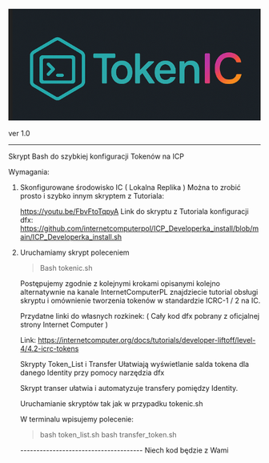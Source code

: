 ![TokenIC](TokenIC.png)
                           
   ver 1.0 

   ----------------------------------------------------
   Skrypt Bash do szybkiej konfiguracji Tokenów na ICP

   Wymagania:

   1) Skonfigurowane środowisko IC ( Lokalna Replika )
      Można to zrobić prosto i szybko innym skryptem z Tutoriala:

      https://youtu.be/FbvFtoTqpyA
      Link do skryptu z Tutoriala konfiguracji dfx:
      https://github.com/internetcomputerpol/ICP_Developerka_install/blob/main/ICP_Developerka_install.sh
   
   2) Uruchamiamy skrypt poleceniem

      > Bash tokenic.sh
      
      Postępujemy zgodnie z kolejnymi krokami opisanymi kolejno
      alternatywnie na kanale InternetComputerPL znajdziecie
      tutorial obsługi skryptu i omównienie tworzenia tokenów
      w standardzie ICRC-1 / 2 na IC.

      Przydatne linki do własnych rozkinek:
      ( Cały kod dfx pobrany z oficjalnej strony Internet Computer )

      Link: https://internetcomputer.org/docs/tutorials/developer-liftoff/level-4/4.2-icrc-tokens

       Skrypty Token_List i Transfer
       Ułatwiają wyświetlanie salda tokena dla danego Identity przy pomocy narzędzia dfx

       Skrypt transer ułatwia i automatyzuje transfery pomiędzy Identity.

       Uruchamianie skryptów tak jak w przypadku tokenic.sh

       W terminalu wpisujemy polecenie:

      > bash token_list.sh
      >bash transfer_token.sh

 

      -------------------------------------- Niech kod będzie z Wami
